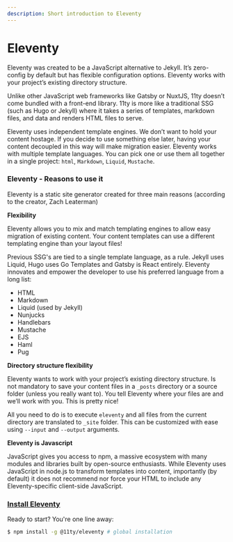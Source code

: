 ```yaml
---
description: Short introduction to Eleventy
---
```


# Eleventy

Eleventy was created to be a JavaScript alternative to Jekyll. It’s zero-config by default but has flexible configuration options. Eleventy works with your project’s existing directory structure.

Unlike other JavaScript web frameworks like Gatsby or NuxtJS, 11ty doesn’t come bundled with a front-end library. 11ty is more like a traditional SSG \(such as Hugo or Jekyll\) where it takes a series of templates, markdown files, and data and renders HTML files to serve.

Eleventy uses independent template engines. We don’t want to hold your content hostage. If you decide to use something else later, having your content decoupled in this way will make migration easier. Eleventy works with multiple template languages. You can pick one or use them all together in a single project: `html`, `Markdown`, `Liquid`, `Mustache`.



### Eleventy - Reasons to use it

Eleventy is a static site generator created for three main reasons \(according to the creator, Zach Leaterman\)

**Flexibility**

Eleventy allows you to mix and match templating engines to allow easy migration of existing content. Your content templates can use a different templating engine than your layout files!

Previous SSG's are tied to a single template language, as a rule. Jekyll uses Liquid, Hugo uses Go Templates and Gatsby is React entirely. Eleventy innovates and empower the developer to use his preferred language from a long list:

* HTML
* Markdown
* Liquid \(used by Jekyll\)
* Nunjucks
* Handlebars
* Mustache
* EJS
* Haml
* Pug

**Directory structure flexibility**

Eleventy wants to work with your project’s existing directory structure. Is not mandatory to save your content files in a `_posts` directory or a source folder \(unless you really want to\). You tell Eleventy where your files are and we’ll work with you. This is pretty nice!

All you need to do is to execute `eleventy` and all files from the current directory are translated to `_site` folder. This can be customized with ease using `--input` and `--output` arguments.

**Eleventy is Javascript**

JavaScript gives you access to npm, a massive ecosystem with many modules and libraries built by open-source enthusiasts. While Eleventy uses JavaScript in node.js to transform templates into content, importantly \(by default\) it does not recommend nor force your HTML to include any Eleventy-specific client-side JavaScript.



### [Install Eleventy](https://www.11ty.io/docs/getting-started/#step-2-install-eleventy)

Ready to start? You're one line away:

```bash
$ npm install -g @11ty/eleventy # global installation
```

